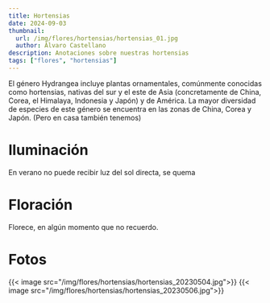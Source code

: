 ```yaml
---
title: Hortensias
date: 2024-09-03
thumbnail:
  url: /img/flores/hortensias/hortensias_01.jpg
  author: Álvaro Castellano
description: Anotaciones sobre nuestras hortensias
tags: ["flores", "hortensias"]
---
```


El género Hydrangea incluye plantas ornamentales, comúnmente conocidas como hortensias, nativas del sur y el este de Asia (concretamente de China, Corea, el Himalaya, Indonesia y Japón) y de América. La mayor diversidad de especies de este género se encuentra en las zonas de China, Corea y Japón. (Pero en casa también tenemos)

# Iluminación

En verano no puede recibir luz del sol directa, se quema

# Floración

Florece, en algún momento que no recuerdo.

# Fotos

{{< image src="/img/flores/hortensias/hortensias_20230504.jpg">}}
{{< image src="/img/flores/hortensias/hortensias_20230506.jpg">}}
